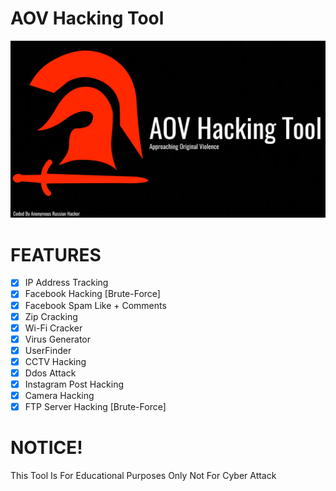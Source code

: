 # AOV Hacking Tool

![AOV](https://github.com/HAXOR-BD1/AOV/blob/main/logo.jpg)

# FEATURES

- [x] IP Address Tracking
- [x] Facebook Hacking [Brute-Force]
- [x] Facebook Spam Like + Comments
- [x] Zip Cracking
- [x] Wi-Fi Cracker
- [x] Virus Generator
- [x] UserFinder
- [x] CCTV Hacking
- [x] Ddos Attack 
- [x] Instagram Post Hacking
- [x] Camera Hacking
- [x] FTP Server Hacking [Brute-Force]

# NOTICE!

This Tool Is For Educational Purposes Only Not For Cyber Attack 
